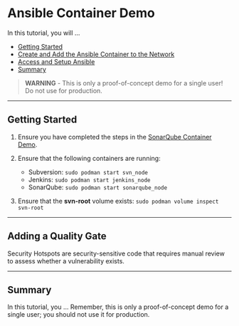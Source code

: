 # Ansible Container Demo

In this tutorial, you will ...

- [Getting Started](#getting-started)
- [Create and Add the Ansible Container to the Network](#create-and-add-the-ansible-container-to-the-network)
- [Access and Setup Ansible](#access-and-setup-ansible)
- [Summary](#summary)

> **WARNING** -  This is only a proof-of-concept demo for a single user! Do not use for production.

-----

## Getting Started

1. Ensure you have completed the steps in the [SonarQube Container Demo](/05-sonarqube-container/05-sonarqube-container.md).

2. Ensure that the following containers are running:

    - Subversion: `sudo podman start svn_node`
    - Jenkins: `sudo podman start jenkins_node`
    - SonarQube: `sudo podman start sonarqube_node`

3. Ensure that the **svn-root** volume exists: `sudo podman volume inspect svn-root`

-----

## Adding a Quality Gate

Security Hotspots are security-sensitive code that requires manual review to assess whether a vulnerability exists.

-----

## Summary

In this tutorial, you ... Remember, this is only a proof-of-concept demo for a single user; you should not use it for production.
